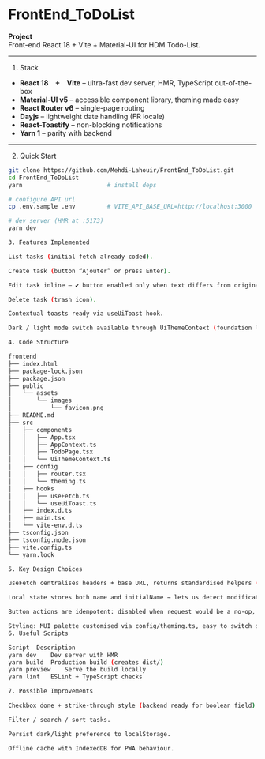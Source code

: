 ﻿# FrontEnd_ToDoList
**Project**  
Front-end React 18 + Vite + Material-UI for HDM Todo-List.

---

1. Stack
- **React 18 + Vite** – ultra-fast dev server, HMR, TypeScript out-of-the-box  
- **Material-UI v5** – accessible component library, theming made easy  
- **React Router v6** – single-page routing  
- **Dayjs** – lightweight date handling (FR locale)  
- **React-Toastify** – non-blocking notifications  
- **Yarn 1** – parity with backend

---

2. Quick Start

```bash
git clone https://github.com/Mehdi-Lahouir/FrontEnd_ToDoList.git
cd FrontEnd_ToDoList
yarn                        # install deps

# configure API url
cp .env.sample .env         # VITE_API_BASE_URL=http://localhost:3000

# dev server (HMR at :5173)
yarn dev

3. Features Implemented

List tasks (initial fetch already coded).

Create task (button “Ajouter” or press Enter).

Edit task inline — ✔ button enabled only when text differs from original.

Delete task (trash icon).

Contextual toasts ready via useUiToast hook.

Dark / light mode switch available through UiThemeContext (foundation laid).

4. Code Structure

frontend
├── index.html
├── package-lock.json
├── package.json
├── public
│   └── assets
│       └── images
│           └── favicon.png
├── README.md
├── src
│   ├── components
│   │   ├── App.tsx
│   │   ├── AppContext.ts
│   │   ├── TodoPage.tsx
│   │   └── UiThemeContext.ts
│   ├── config
│   │   ├── router.tsx
│   │   └── theming.ts
│   ├── hooks
│   │   ├── useFetch.ts
│   │   └── useUiToast.ts
│   ├── index.d.ts
│   ├── main.tsx
│   └── vite-env.d.ts
├── tsconfig.json
├── tsconfig.node.json
├── vite.config.ts
└── yarn.lock

5. Key Design Choices

useFetch centralises headers + base URL, returns standardised helpers (get, post, …).

Local state stores both name and initialName → lets us detect modifications and disable the “save” button until needed.

Button actions are idempotent: disabled when request would be a no-op, reducing server chatter.

Styling: MUI palette customised via config/theming.ts, easy to switch dark/light.
6. Useful Scripts

Script	Description
yarn dev	Dev server with HMR
yarn build	Production build (creates dist/)
yarn preview	Serve the build locally
yarn lint	ESLint + TypeScript checks

7. Possible Improvements

Checkbox done + strike-through style (backend ready for boolean field).

Filter / search / sort tasks.

Persist dark/light preference to localStorage.

Offline cache with IndexedDB for PWA behaviour.
